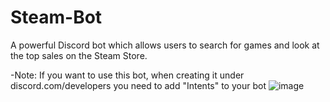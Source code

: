 # Steam-Bot
A powerful Discord bot which allows users to search for games and look at the top sales on the Steam Store.

-Note: If you want to use this bot, when creating it under discord.com/developers you need to add "Intents" to your bot ![image](https://user-images.githubusercontent.com/56797835/130029681-bf321315-3a99-4b64-bc4c-00a58e5e724f.png)
